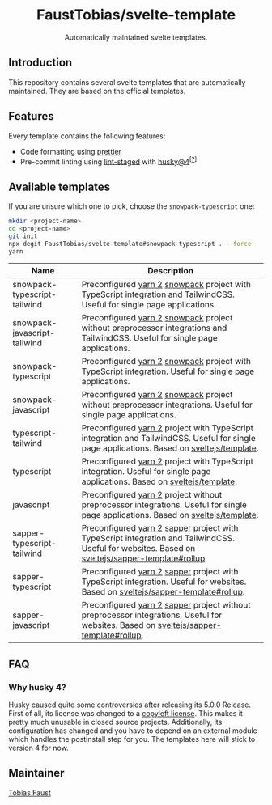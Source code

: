 <!-- markdownlint-disable-next-line -->
<div align="center">

# FaustTobias/svelte-template

Automatically maintained svelte templates.

</div>

## Introduction

This repository contains several svelte templates that are automatically maintained. They are based on the official templates.

## Features

Every template contains the following features:

- Code formatting using [prettier](https://prettier.io/)
- Pre-commit linting using [lint-staged](https://github.com/okonet/lint-staged) with [husky@4](https://typicode.github.io/husky)<sup>\[[?](#why-husky-4)\]</sup>

## Available templates

If you are unsure which one to pick, choose the `snowpack-typescript` one:

```bash
mkdir <project-name>
cd <project-name>
git init
npx degit FaustTobias/svelte-template#snowpack-typescript . --force
yarn
```

| Name                         | Description                                                                                                                                           |
| ---------------------------- | ----------------------------------------------------------------------------------------------------------------------------------------------------- |
| snowpack-typescript-tailwind | Preconfigured [yarn 2] [snowpack] project with TypeScript integration and TailwindCSS. Useful for single page applications.                           |
| snowpack-javascript-tailwind | Preconfigured [yarn 2] [snowpack] project without preprocessor integrations and TailwindCSS. Useful for single page applications.                     |
| snowpack-typescript          | Preconfigured [yarn 2] [snowpack] project with TypeScript integration. Useful for single page applications.                                           |
| snowpack-javascript          | Preconfigured [yarn 2] [snowpack] project without preprocessor integrations. Useful for single page applications.                                     |
| typescript-tailwind          | Preconfigured [yarn 2] project with TypeScript integration and TailwindCSS. Useful for single page applications. Based on [sveltejs/template].        |
| typescript                   | Preconfigured [yarn 2] project with TypeScript integration. Useful for single page applications. Based on [sveltejs/template].                        |
| javascript                   | Preconfigured [yarn 2] project without preprocessor integrations. Useful for single page applications. Based on [sveltejs/template].                  |
| sapper-typescript-tailwind   | Preconfigured [yarn 2] [sapper] project with TypeScript integration and TailwindCSS. Useful for websites. Based on [sveltejs/sapper-template#rollup]. |
| sapper-typescript            | Preconfigured [yarn 2] [sapper] project with TypeScript integration. Useful for websites. Based on [sveltejs/sapper-template#rollup].                 |
| sapper-javascript            | Preconfigured [yarn 2] [sapper] project without preprocessor integrations. Useful for websites. Based on [sveltejs/sapper-template#rollup].           |

## FAQ

### Why husky 4?

Husky caused quite some controversies after releasing its 5.0.0 Release. First of all, its license was changed to a [copyleft license](https://paritylicense.com/versions/7.0.0.html). This makes it pretty much unusable in closed source projects. Additionally, its configuration has changed and you have to depend on an external module which handles the postinstall step for you. The templates here will stick to version 4 for now.

## Maintainer

[Tobias Faust](https://github.com/FaustTobias)

<!-- links -->

[yarn 2]: https://yarnpkg.com/
[sapper]: https://sapper.svelte.dev/
[sveltejs/template]: https://github.com/sveltejs/template
[sveltejs/sapper-template#rollup]: https://github.com/sveltejs/sapper-template/tree/rollup
[snowpack]: https://www.snowpack.dev/
